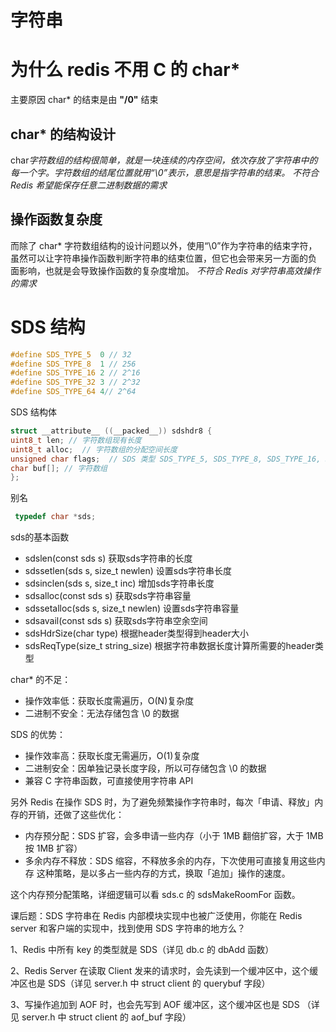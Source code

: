 # 字符串

# 为什么 redis 不用 C 的 char*
主要原因 char* 的结束是由 **"/0"** 结束

## char* 的结构设计
char*字符数组的结构很简单，就是一块连续的内存空间，依次存放了字符串中的每一个字。字符数组的结尾位置就用“\0”表示，意思是指字符串的结束。 
不符合 Redis 希望能保存任意二进制数据的需求*

## 操作函数复杂度
而除了 char* 字符数组结构的设计问题以外，使用“\0”作为字符串的结束字符，虽然可以让字符串操作函数判断字符串的结束位置，但它也会带来另一方面的负
面影响，也就是会导致操作函数的复杂度增加。
*不符合 Redis 对字符串高效操作的需求*




# SDS 结构

```c
#define SDS_TYPE_5  0 // 32
#define SDS_TYPE_8  1 // 256
#define SDS_TYPE_16 2 // 2^16
#define SDS_TYPE_32 3 // 2^32
#define SDS_TYPE_64 4// 2^64

```

SDS 结构体
```c
struct __attribute__ ((__packed__)) sdshdr8 {
uint8_t len; // 字符数组现有长度
uint8_t alloc;  // 字符数组的分配空间长度
unsigned char flags;  // SDS 类型 SDS_TYPE_5, SDS_TYPE_8, SDS_TYPE_16, SDS_TYPE_32, SDS_TYPE_64
char buf[]; // 字符数组
};
```
别名
```c
 typedef char *sds;
```

sds的基本函数
* sdslen(const sds s) 获取sds字符串的长度                       
* sdssetlen(sds s, size_t newlen) 设置sds字符串长度            
* sdsinclen(sds s, size_t inc) 增加sds字符串长度               
* sdsalloc(const sds s) 获取sds字符串容量                      
* sdssetalloc(sds s, size_t newlen) 设置sds字符串容量          
* sdsavail(const sds s) 获取sds字符串空余空间                    
* sdsHdrSize(char type) 根据header类型得到header大小            
* sdsReqType(size_t string_size) 根据字符串数据长度计算所需要的header类型
                                                      

char* 的不足：
- 操作效率低：获取长度需遍历，O(N)复杂度
- 二进制不安全：无法存储包含 \0 的数据

SDS 的优势：
- 操作效率高：获取长度无需遍历，O(1)复杂度
- 二进制安全：因单独记录长度字段，所以可存储包含 \0 的数据
- 兼容 C 字符串函数，可直接使用字符串 API

另外 Redis 在操作 SDS 时，为了避免频繁操作字符串时，每次「申请、释放」内存的开销，还做了这些优化：
- 内存预分配：SDS 扩容，会多申请一些内存（小于 1MB 翻倍扩容，大于 1MB 按 1MB 扩容）
- 多余内存不释放：SDS 缩容，不释放多余的内存，下次使用可直接复用这些内存
这种策略，是以多占一些内存的方式，换取「追加」操作的速度。

这个内存预分配策略，详细逻辑可以看 sds.c 的 sdsMakeRoomFor 函数。

课后题：SDS 字符串在 Redis 内部模块实现中也被广泛使用，你能在 Redis server 和客户端的实现中，找到使用 SDS 字符串的地方么？

1、Redis 中所有 key 的类型就是 SDS（详见 db.c 的 dbAdd 函数）

2、Redis Server 在读取 Client 发来的请求时，会先读到一个缓冲区中，这个缓冲区也是 SDS（详见 server.h 中 struct client 的 querybuf 字段）

3、写操作追加到 AOF 时，也会先写到 AOF 缓冲区，这个缓冲区也是 SDS （详见 server.h 中 struct client 的 aof_buf 字段）
